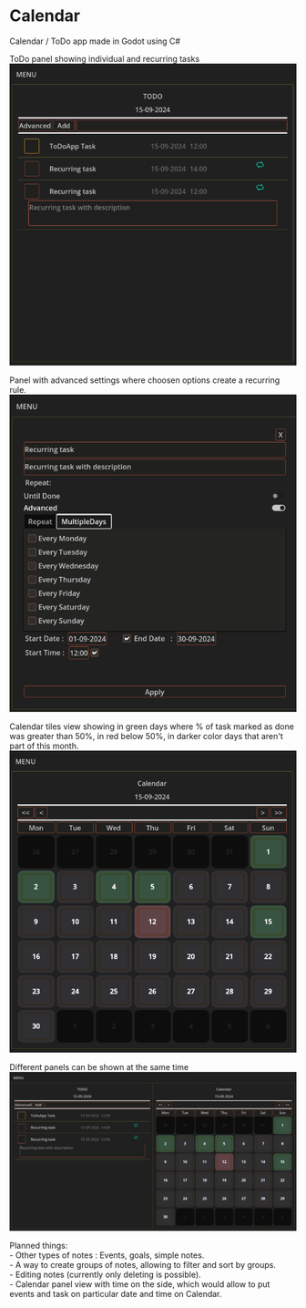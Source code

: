 # Calendar
Calendar / ToDo app made in Godot using C#

ToDo panel showing individual and recurring tasks
![alt text](https://github.com/kiwinir/Calendar/blob/main/img/ToDoPanel.png?raw=true)

Panel with advanced settings where choosen options create a recurring rule.
![alt text](https://github.com/kiwinir/Calendar/blob/main/img/AddingNewRecurringNote.png?raw=true)

Calendar tiles view showing in green days where % of task marked as done was greater than 50%, in red below 50%, in darker color days that aren't part of this month.
![alt text](https://github.com/kiwinir/Calendar/blob/main/img/CalendarPanel.png?raw=true)

Different panels can be shown at the same time
![alt text](https://github.com/kiwinir/Calendar/blob/main/img/ToDoPanelAndCalendarTilesPanel.png?raw=true)


Planned things:<br />
	- Other types of notes : Events, goals, simple notes.<br />
	- A way to create groups of notes, allowing to filter and sort by groups.<br />
	- Editing notes (currently only deleting is possible).<br />
	- Calendar panel view with time on the side, which would allow to put events and task on particular date and time on Calendar.